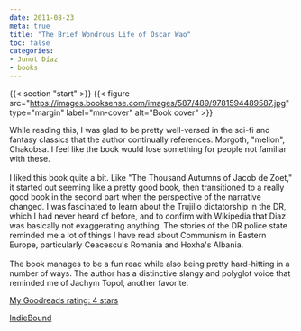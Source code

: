 ```yaml
---
date: 2011-08-23
meta: true
title: "The Brief Wondrous Life of Oscar Wao"
toc: false
categories:
- Junot Díaz
- books
---
```


{{< section "start" >}}
{{< figure src="https://images.booksense.com/images/587/489/9781594489587.jpg" type="margin" label="mn-cover" alt="Book cover" >}}

While reading this, I was glad to be pretty well-versed in the sci-fi and fantasy classics that the author continually references: Morgoth, "mellon", Chakobsa. I feel like the book would lose something for people not familiar with these. <br /><br />I liked this book quite a bit. Like "The Thousand Autumns of Jacob de Zoet," it started out seeming like a pretty good book, then transitioned to a really good book in the second part when the perspective of the narrative changed. I was fascinated to learn about the Trujillo dictatorship in the DR, which I had never heard of before, and to confirm with Wikipedia that Diaz was basically not exaggerating anything. The stories of the DR police state reminded me a lot of things I have read about Communism in Eastern Europe, particularly Ceacescu's Romania and Hoxha's Albania.<br /><br />The book manages to be a fun read while also being pretty hard-hitting in a number of ways. The author has a distinctive slangy and polyglot voice that reminded me of Jachym Topol, another favorite.

[My Goodreads rating: 4 stars](https://www.goodreads.com/review/show/199444412)  

[IndieBound](https://www.indiebound.org/book/9781594489587)
